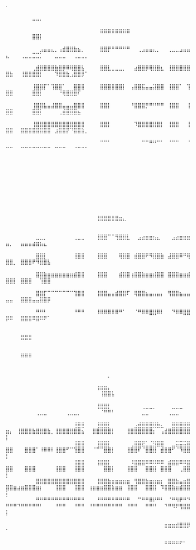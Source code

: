 .
⠀⠀⠀⠀⠀⠀⠀⠀⠀⠀⠀⠀⠀⠀⠀⠀⠀⠀⠀⠀⠀⠀⠀⠀⠀⠀⠀⠀⠀⠀⠀⠀⠀⠀⠀⠀⠀⠀⠀⠀⠀⠀⠀⠀⠀⠀⠀⠀⠀⠀⠀⠀⠀⠀⠀⠀⣀⣀⡀⠀⠀⠀⠀⠀⠀⠀⠀⠀⠀⠀⠀⠀⠀⠀⠀⠀⠀⠀⠀⠀⠀⠀⠀⠀⠀⠀⠀⠀⠀⠀⠀⠀⠀⠀⠀⠀⠀⠀⠀⠀
⠀⠀⠀⠀⠀⠀⠀⠀⠀⠀⠀⠀⠀⠀⠀⠀⠀⠀⠀⠀⠀⠀⠀⠀⠀⣶⣶⣶⣶⣶⣶⣶⣶⠀⠀⠀⠀⠀⠀⠀⠀⠀⠀⠀⠀⠀⠀⠀⠀⠀⠀⠀⠀⠀⠀⠀⣿⣿⡇⠀⠀⠀⠀⠀⠀⠀⠀⠀⠀⠀⠀⠀⠀⠀⠀⠀⠀⠀⠀⠀⠀⠀⠀⠀⠀⠀⠀⠀⠀⠀⠀⠀⠀⠀⠀⠀⠀⠀⠀⠀
⠀⠀⠀⠀⠀⠀⠀⠀⠀⣠⣤⣤⣄⡀⢠⣾⣿⣿⣷⣦⡀⠀⠀⠀⠀⣿⣿⡟⠛⠛⠛⠛⠛⠀⠀⢀⣠⣤⣤⣄⡀⠀⠀⢀⣀⣀⣠⣤⣤⣄⠀⠀⠀⢀⣀⣀⣉⣉⡁⠀⠀⠀⣀⣀⣀⠀⠀⢀⣀⣀⡀⠀⠀⠀⠀⠀⠀⠀⠀⠀⠀⠀⠀⠀⠀⠀⠀⠀⠀⠀⠀⠀⠀⠀⠀⠀⠀⠀⠀⠀
⠀⠀⠀⠀⠀⠀⠀⢀⣾⣿⣿⣿⣿⣷⣿⡿⠿⢿⣿⣿⣧⠀⠀⠀⠀⣿⣿⣇⣀⣀⣀⡀⠀⠀⣴⣿⣿⡿⢿⣿⣿⣆⠀⢸⣿⣿⣿⣿⣿⣿⣷⠀⠀⢸⣿⣿⣿⣿⡇⠀⠀⠀⠹⣿⣿⣷⣠⣿⣿⡿⠁⠀⠀⠀⠀⠀⠀⠀⠀⠀⠀⠀⠀⠀⠀⠀⠀⠀⠀⠀⠀⠀⠀⠀⠀⠀⠀⠀⠀⠀
⠀⠀⠀⠀⠀⠀⠀⢸⣿⣿⡏⠁⢹⣿⣿⠁⠀⠀⣿⣿⣿⠀⠀⠀⠀⣿⣿⣿⣿⣿⣿⡇⠀⢠⣿⣿⣯⣤⣤⣽⣿⣿⠀⢸⣿⣿⠁⠀⢹⣿⣿⠀⠀⠀⠀⠀⣿⣿⡇⠀⠀⠀⠀⠘⢿⣿⣿⣿⠏⠀⠀⠀⠀⠀⠀⠀⠀⠀⠀⠀⠀⠀⠀⠀⠀⠀⠀⠀⠀⠀⠀⠀⠀⠀⠀⠀⠀⠀⠀⠀
⠀⠀⠀⠀⠀⠀⠀⢸⣿⣿⣧⣤⣼⣿⣿⣤⣤⣤⣿⣿⣿⠀⠀⠀⠀⣿⣿⡇⠀⠀⠀⠀⠀⠘⣿⣿⣿⡛⠛⠛⠛⠛⠀⢸⣿⣿⠀⠀⢸⣿⣿⠀⠀⠀⠀⠀⣿⣿⡇⠀⠀⠀⠀⢀⣾⣿⣿⣿⣦⠀⠀⠀⠀⠀⠀⠀⠀⠀⠀⠀⠀⠀⠀⠀⠀⠀⠀⠀⠀⠀⠀⠀⠀⠀⠀⠀⠀⠀⠀⠀
⠀⠀⠀⠀⠀⠀⠀⢸⣿⣿⣿⣿⣿⣿⣿⣿⣿⣿⣿⣿⣿⠀⠀⠀⠀⣿⣿⡇⠀⠀⠀⠀⠀⠀⠹⣿⣿⣿⣿⣿⣿⡇⠀⢸⣿⣿⠀⠀⢸⣿⣿⠀⠀⣿⣿⣿⣿⣿⣿⣿⣿⠀⣰⣿⣿⡟⠙⣿⣿⣷⡀⠀⠀⠀⠀⠀⠀⠀⠀⠀⠀⠀⠀⠀⠀⠀⠀⠀⠀⠀⠀⠀⠀⠀⠀⠀⠀⠀⠀⠀
⠀⠀⠀⠀⠀⠀⠀⠀⠀⠀⠀⠀⠀⠀⠀⠀⠀⠀⠀⠀⠀⠀⠀⠀⠀⠉⠉⠁⠀⠀⠀⠀⠀⠀⠀⠀⠉⠉⠛⠛⠉⠁⠀⠈⠉⠉⠀⠀⠈⠉⠉⠀⠀⠉⠉⠉⠉⠉⠉⠉⠉⠀⠉⠉⠉⠀⠀⠈⠉⠉⠁⠀⠀⠀⠀⠀⠀⠀⠀⠀⠀⠀⠀⠀⠀⠀⠀⠀⠀⠀⠀⠀⠀⠀⠀⠀⠀⠀⠀⠀
⠀⠀⠀⠀⠀⠀⠀⠀⠀⠀⠀⠀⠀⠀⠀⠀⠀⠀⠀⠀⠀⠀⠀⠀⠀⠀⠀⠀⠀⠀⠀⠀⠀⠀⠀⠀⠀⠀⠀⠀⠀⠀⠀⠀⠀⠀⠀⠀⠀⠀⠀⠀⠀⠀⠀⠀⠀⠀⠀⠀⠀⠀⠀⠀⠀⠀⠀⠀⠀⠀⠀⠀⠀⠀⠀⠀⠀⠀⠀⠀⠀⠀⠀⠀⠀⠀⠀⠀⠀⠀⠀⠀⠀⠀⠀⠀⠀⠀⠀⠀
⠀⠀⠀⠀⠀⠀⠀⠀⠀⠀⠀⠀⠀⠀⠀⠀⠀⠀⠀⠀⠀⠀⠀⠀⠀⠀⠀⠀⠀⠀⠀⠀⠀⠀⠀⠀⠀⠀⠀⠀⠀⠀⠀⠀⠀⠀⠀⠀⠀⠀⠀⠀⠀⠀⠀⠀⠀⠀⠀⠀⠀⠀⠀⠀⠀⠀⠀⠀⠀⠀⠀⠀⠀⠀⠀⠀⠀⠀⠀⠀⠀⠀⠀⠀⠀⠀⠀⠀⠀⠀⠀⠀⠀⠀⠀⠀⠀⠀⠀⠀
⠀⠀⠀⠀⠀⠀⠀⠀⠀⠀⠀⠀⠀⠀⠀⠀⠀⠀⠀⠀⠀⠀⠀⠀⠀⠀⠀⠀⠀⠀⠀⠀⠀⠀⠀⠀⠀⠀⠀⠀⠀⠀⠀⠀⠀⠀⠀⠀⠀⠀⠀⠀⠀⠀⠀⠀⠀⠀⠀⠀⠀⠀⠀⠀⠀⠀⠀⠀⠀⠀⠀⠀⠀⠀⠀⠀⠀⠀⠀⠀⠀⠀⠀⠀⠀⠀⠀⠀⠀⠀⠀⠀⠀⠀⠀⠀⠀⠀⠀⠀
⠀⠀⠀⠀⠀⠀⠀⠀⠀⠀⠀⠀⠀⠀⠀⠀⠀⠀⠀⠀⠀⠀⠀⠀⢸⣿⣿⣿⣿⣿⣶⣄⠀⠀⠀⠀⠀⠀⠀⠀⠀⠀⠀⠀⠀⠀⠀⠀⠀⠀⠀⠀⠀⠀⠀⠀⠀⠀⠀⠀⠀⠀⠀⠀⠀⠀⠀⠀⠀⠀⠀⠀⠀⠀⠀⠀⠀⠀⠀⠀⠀⠀⠀⠀⠀⠀⠀⠀⠀⠀⠀⠀⠀⠀⠀⠀⠀⠀⠀⠀
⠀⠀⠀⠀⠀⠀⠀⠀⣀⣀⡀⠀⠀⠀⠀⠀⠀⠀⢀⣀⣀⠀⠀⠀⢸⣿⣿⠉⠉⢻⣿⣿⣇⠀⠀⣠⣴⣶⣶⣦⣄⠀⠀⠀⣠⣴⣶⣶⣶⣤⡀⠀⠀⣤⣤⣤⣴⣶⣦⣄⠀⠀⠀⠀⠀⠀⠀⠀⠀⠀⠀⠀⠀⠀⠀⠀⠀⠀⠀⠀⠀⠀⠀⠀⠀⠀⠀⠀⠀⠀⠀⠀⠀⠀⠀⠀⠀⠀⠀⠀
⠀⠀⠀⠀⠀⠀⠀⠀⣿⣿⡇⠀⠀⠀⠀⠀⠀⠀⢸⣿⣿⠀⠀⠀⢸⣿⣿⠀⠀⠀⢿⣿⣿⠀⣾⣿⣿⠟⠻⣿⣿⣷⠀⣼⣿⣿⠿⠛⢿⣿⣿⡀⠀⣿⣿⣿⠟⠻⣿⣿⣧⠀⠀⠀⠀⠀⠀⠀⠀⠀⠀⠀⠀⠀⠀⠀⠀⠀⠀⠀⠀⠀⠀⠀⠀⠀⠀⠀⠀⠀⠀⠀⠀⠀⠀⠀⠀⠀⠀⠀
⠀⠀⠀⠀⠀⠀⠀⠀⣿⣿⣷⣶⣶⣶⣶⣶⣶⣶⣾⣿⣿⠀⠀⠀⢸⣿⣿⠀⠀⠀⣾⣿⣿⢰⣿⣿⣷⣶⣶⣾⣿⣿⠀⣿⣿⣿⣶⣶⣾⣿⣿⡇⠀⣿⣿⣿⠀⠀⢹⣿⣿⠀⠀⠀⠀⠀⠀⠀⠀⠀⠀⠀⠀⠀⠀⠀⠀⠀⠀⠀⠀⠀⠀⠀⠀⠀⠀⠀⠀⠀⠀⠀⠀⠀⠀⠀⠀⠀⠀⠀
⠀⠀⠀⠀⠀⠀⠀⠀⣿⣿⡏⠉⠉⠉⠉⠉⠉⠉⢹⣿⣿⠀⠀⠀⢸⣿⣿⣤⣤⣾⣿⣿⠏⠀⢿⣿⣿⣦⣤⣤⣤⡄⠀⢻⣿⣿⣦⣤⣤⣤⣤⠀⠀⣿⣿⣿⣤⣤⣿⣿⡿⠀⠀⠀⠀⠀⠀⠀⠀⠀⠀⠀⠀⠀⠀⠀⠀⠀⠀⠀⠀⠀⠀⠀⠀⠀⠀⠀⠀⠀⠀⠀⠀⠀⠀⠀⠀⠀⠀⠀
⠀⠀⠀⠀⠀⠀⠀⠀⠛⠛⠃⠀⠀⠀⠀⠀⠀⠀⠘⠛⠛⠀⠀⠀⠸⠿⠿⠿⠿⠿⠛⠁⠀⠀⠈⠛⠿⠿⣿⣿⠿⠇⠀⠀⠙⠿⠿⣿⣿⡿⠿⠀⠀⣿⣿⣿⠿⣿⠿⠟⠁⠀⠀⠀⠀⠀⠀⠀⠀⠀⠀⠀⠀⠀⠀⠀⠀⠀⠀⠀⠀⠀⠀⠀⠀⠀⠀⠀⠀⠀⠀⠀⠀⠀⠀⠀⠀⠀⠀⠀
⠀⠀⠀⠀⠀⠀⠀⠀⠀⠀⠀⠀⠀⠀⠀⠀⠀⠀⠀⠀⠀⠀⠀⠀⠀⠀⠀⠀⠀⠀⠀⠀⠀⠀⠀⠀⠀⠀⠀⠀⠀⠀⠀⠀⠀⠀⠀⠀⠀⠀⠀⠀⠀⣿⣿⣿⠀⠀⠀⠀⠀⠀⠀⠀⠀⠀⠀⠀⠀⠀⠀⠀⠀⠀⠀⠀⠀⠀⠀⠀⠀⠀⠀⠀⠀⠀⠀⠀⠀⠀⠀⠀⠀⠀⠀⠀⠀⠀⠀⠀
⠀⠀⠀⠀⠀⠀⠀⠀⠀⠀⠀⠀⠀⠀⠀⠀⠀⠀⠀⠀⠀⠀⠀⠀⠀⠀⠀⠀⠀⠀⠀⠀⠀⠀⠀⠀⠀⠀⠀⠀⠀⠀⠀⠀⠀⠀⠀⠀⠀⠀⠀⠀⠀⠿⠿⠿⠀⠀⠀⠀⠀⠀⠀⠀⠀⠀⠀⠀⠀⠀⠀⠀⠀⠀⠀⠀⠀⠀⠀⠀⠀⠀⠀⠀⠀⠀⠀⠀⠀⠀⠀⠀⠀⠀⠀⠀⠀⠀⠀⠀
⠀⠀⠀⠀⠀⠀⠀⠀⠀⠀⠀⠀⠀⠀⠀⠀⠀⠀⠀⠀⠀⠀⠀⠀⠀⠀⠀⠀⠀⠀⠀⠀⠀⠀⠀⠀⠀⠀⠀⠀⠀⠀⠀⠀⠀⠀⠀⠀⠀⠀⠀⠀⠀⠀⠀⠀⠀⠀⠀⠀⠀⠀⠀⠀⠀⠀⠀⠀⠀⠀⠀⠀⠀⠀⠀⠀⡀⠀⠀⠀⠀⠀⠀⠀⠀⠀⠀⠀⠀⠀⠀⠀⠀⠀⠀⠀⠀⠀⠀⠀
⠀⠀⠀⠀⠀⠀⠀⠀⠀⠀⠀⠀⠀⠀⠀⠀⠀⠀⠀⠀⠀⠀⠀⠀⢰⣶⣶⡄⠀⠀⠀⠀⠀⠀⠀⠀⠀⠀⠀⠀⠀⠀⠀⠀⠀⠀⠀⠀⠀⠀⠀⠀⠀⠀⠀⠀⠀⠀⠀⠀⠀⠀⠀⠀⠀⠀⠀⠀⠀⠀⠀⠀⠀⠀⢸⣿⣿⣧⠀⠀⠀⠀⠀⠀⠀⠀⠀⠀⠀⠀⠀⠀⠀⠀⠀⠀⠀⠀⠀⠀
⠀⠀⠀⠀⠀⠀⠀⠀⠀⠀⠀⠀⠀⠀⠀⠀⠀⠀⠀⠀⠀⠀⠀⠀⢸⣿⣿⡇⠀⠀⠀⠀⠀⠀⠀⠀⢀⣀⣀⡀⠀⠀⠀⠀⣀⣀⣀⠀⠀⠀⠀⠀⠀⠀⠀⠀⠀⢀⣀⣀⠀⠀⠀⠀⠀⢀⣀⣀⡀⠀⠀⠀⠀⠀⠈⠛⠛⠃⠀⠀⠀⠀⠀⠀⠀⣀⣀⠀⠀⠀⠀⠀⢀⣀⣀⠀⠀⠀⠀⠀
⠀⠀⠀⠀⠀⠀⠀⠀⠀⠀⠀⠀⠀⠀⠀⠀⠀⠀⢸⣿⣿⠀⠀⠀⢸⣿⣿⡇⠀⠀⠀⠀⠀⠀⣠⣾⣿⣿⣿⣿⣷⣄⠀⠀⣿⣿⣿⣿⣿⣶⡄⠀⢸⣿⣿⣿⣷⣿⣿⣿⣷⡀⢸⣿⣿⣿⣿⣿⣿⣦⠀⠀⣿⣿⣿⣿⣿⡇⠀⠀⠀⢸⣿⣿⣿⣿⣿⣿⡆⠀⢠⣾⣿⣿⣿⣿⣿⣿⡇⠀
⠀⠀⠀⠀⠀⠀⠀⠀⠀⠀⠀⠀⠀⠀⠀⠀⠀⠀⢸⣿⣿⠀⠀⠀⢸⣿⣿⡇⠀⠀⠀⠀⠀⢀⣿⣿⣟⣁⣈⣻⣿⣿⠀⠀⣀⣭⣭⣭⣿⣿⣿⠀⠀⠀⣿⣿⣿⠁⠸⠿⠿⠇⢸⣿⣿⠋⠉⢹⣿⣿⠀⠀⠈⠉⠉⣿⣿⡇⠀⠀⠀⢸⣿⣿⠏⠈⣿⣿⣿⠀⣾⣿⣿⠋⠈⠹⣿⣿⡇⠀
⠀⠀⠀⠀⠀⠀⠀⠀⠀⠀⠀⠀⠀⠀⠀⠀⠀⠀⢸⣿⣿⠀⠀⠀⢸⣿⣿⡇⠀⠀⠀⠀⠀⠸⣿⣿⣿⠿⠿⠿⠿⠿⠀⣾⣿⣿⠿⠿⣿⣿⣿⠀⠀⠀⣿⣿⣿⠀⠀⠀⠀⠀⢸⣿⣿⠀⠀⢸⣿⣿⠀⠀⠀⠀⠀⣿⣿⡇⠀⠀⠀⢸⣿⣿⠀⠀⣿⣿⣿⠀⣿⣿⣿⠀⠀⢀⣿⣿⡇⠀
⠀⠀⠀⠀⠀⠀⠀⠀⣿⣿⣿⣿⣿⣿⣿⣿⣿⣿⣿⣿⣿⠀⠀⠀⢸⣿⣿⣷⣶⣶⣶⣶⣶⠀⢻⣿⣿⣷⣶⣶⣶⡆⠀⣿⣿⣷⣤⣶⣿⣿⣿⣶⣴⣶⣿⣿⣿⣶⡆⠀⠀⠀⢸⣿⣿⠀⠀⢸⣿⣿⠀⢰⣶⣶⣶⣿⣿⣷⣶⣶⠀⢸⣿⣿⠀⠀⣿⣿⣿⠀⠹⣿⣿⣷⣶⣾⣿⣿⡇⠀
⠀⠀⠀⠀⠀⠀⠀⠀⠛⠛⠛⠛⠛⠛⠛⠛⠛⠛⠛⠛⠛⠀⠀⠀⠘⠛⠛⠛⠛⠛⠛⠛⠛⠀⠀⠉⠛⠛⠿⠟⠛⠃⠀⠈⠛⠻⠟⠛⠙⠛⠛⠛⠙⠛⠛⠛⠛⠛⠃⠀⠀⠀⠘⠛⠛⠀⠀⠘⠛⠛⠀⠘⠛⠛⠛⠛⠛⠛⠛⠛⠀⠘⠛⠛⠀⠀⠛⠛⠛⠀⠀⠙⠛⠻⠟⢻⣿⣿⡇⠀
⠀⠀⠀⠀⠀⠀⠀⠀⠀⠀⠀⠀⠀⠀⠀⠀⠀⠀⠀⠀⠀⠀⠀⠀⠀⠀⠀⠀⠀⠀⠀⠀⠀⠀⠀⠀⠀⠀⠀⠀⠀⠀⠀⠀⠀⠀⠀⠀⠀⠀⠀⠀⠀⠀⠀⠀⠀⠀⠀⠀⠀⠀⠀⠀⠀⠀⠀⠀⠀⠀⠀⠀⠀⠀⠀⠀⠀⠀⠀⠀⠀⠀⠀⠀⠀⠀⠀⠀⠀⠀⠀⣶⣶⣶⣾⣿⣿⡿⠁⠀
⠀⠀⠀⠀⠀⠀⠀⠀⠀⠀⠀⠀⠀⠀⠀⠀⠀⠀⠀⠀⠀⠀⠀⠀⠀⠀⠀⠀⠀⠀⠀⠀⠀⠀⠀⠀⠀⠀⠀⠀⠀⠀⠀⠀⠀⠀⠀⠀⠀⠀⠀⠀⠀⠀⠀⠀⠀⠀⠀⠀⠀⠀⠀⠀⠀⠀⠀⠀⠀⠀⠀⠀⠀⠀⠀⠀⠀⠀⠀⠀⠀⠀⠀⠀⠀⠀⠀⠀⠀⠀⠀⠛⠛⠛⠛⠋⠁⠀⠀⠀

